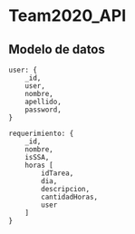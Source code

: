 # Team2020_API

## Modelo de datos
```
user: {
    _id,
    user,
    nombre,
    apellido,
    password,
}

requerimiento: {
    _id,
    nombre,
    isSSA,
    horas [
        idTarea,
        dia,
        descripcion,
        cantidadHoras,
        user
    ]
}
```
